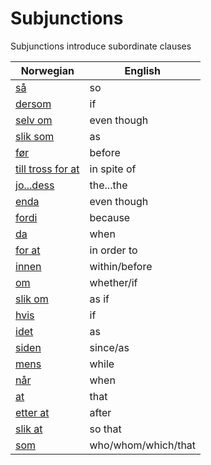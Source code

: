 # Subjunctions

Subjunctions introduce subordinate clauses

| Norwegian | English |
| --- | --- |
| [så](https://www.ordnett.no/search?language=no&phrase=så) | so |
| [dersom](https://www.ordnett.no/search?language=no&phrase=dersom) | if |
| [selv om](https://www.ordnett.no/search?language=no&phrase=selv%20om) | even though |
| [slik som](https://www.ordnett.no/search?language=no&phrase=slik%20som) | as |
| [før](https://www.ordnett.no/search?language=no&phrase=før) | before |
| [till tross for at](https://www.ordnett.no/search?language=no&phrase=till%20tross%20for%20at) | in spite of |
| [jo...dess](https://www.ordnett.no/search?language=no&phrase=jo...dess) | the...the |
| [enda](https://www.ordnett.no/search?language=no&phrase=enda) | even though |
| [fordi](https://www.ordnett.no/search?language=no&phrase=fordi) | because |
| [da](https://www.ordnett.no/search?language=no&phrase=da) | when |
| [for at](https://www.ordnett.no/search?language=no&phrase=for%20at) | in order to |
| [innen](https://www.ordnett.no/search?language=no&phrase=innen) | within/before |
| [om](https://www.ordnett.no/search?language=no&phrase=om) | whether/if |
| [slik om](https://www.ordnett.no/search?language=no&phrase=slik%20om) | as if |
| [hvis](https://www.ordnett.no/search?language=no&phrase=hvis) | if |
| [idet](https://www.ordnett.no/search?language=no&phrase=idet) | as |
| [siden](https://www.ordnett.no/search?language=no&phrase=siden) | since/as |
| [mens](https://www.ordnett.no/search?language=no&phrase=mens) | while |
| [når](https://www.ordnett.no/search?language=no&phrase=når) | when |
| [at](https://www.ordnett.no/search?language=no&phrase=at) | that |
| [etter at](https://www.ordnett.no/search?language=no&phrase=etter%20at) | after |
| [slik at](https://www.ordnett.no/search?language=no&phrase=slik%20at) | so that |
| [som](https://www.ordnett.no/search?language=no&phrase=som) | who/whom/which/that |


